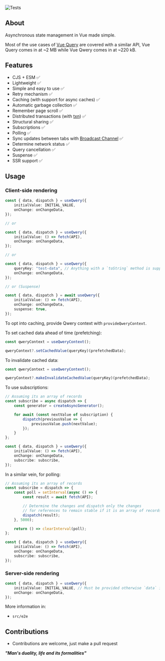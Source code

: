 ![Tests](https://github.com/nmathew98/qwery/actions/workflows/main.yml/badge.svg)

## About

Asynchronous state management in Vue made simple.

Most of the use cases of [Vue Query](https://tanstack.com/query/latest/) are covered with a similar API, Vue Query comes in at ~2 MB while Vue Qwery comes in at ~220 kB.

## Features

-   CJS + ESM ✅
-   Lightweight ✅
-   Simple and easy to use ✅
-   Retry mechanism ✅
-   Caching (with support for async caches) ✅
-   Automatic garbage collection ✅
-   Remember page scroll ✅
-   Distributed transactions (with [txn](https://www.npmjs.com/package/@b.s/txn)) ✅
-   Structural sharing ✅
-   Subscriptions ✅
-   Polling ✅
-   Sync updates between tabs with [Broadcast Channel](https://developer.mozilla.org/en-US/docs/Web/API/Broadcast_Channel_API) ✅
-   Determine network status ✅
-   Query cancellation ✅
-   Suspense ✅
-   SSR support ✅

## Usage

### Client-side rendering

```typescript
const { data, dispatch } = useQwery({
	initialValue: INITIAL_VALUE,
	onChange: onChangeData,
});

// or

const { data, dispatch } = useQwery({
	initialValue: () => fetch(API),
	onChange: onChangeData,
});

// or

const { data, dispatch } = useQwery({
	queryKey: "test-data", // Anything with a `toString` method is supported
	onChange: onChangeData,
});

// or (Suspense)

const { data, dispatch } = await useQwery({
	initialValue: () => fetch(API),
	onChange: onChangeData,
	suspense: true,
});
```

To opt into caching, provide Qwery context with `provideQweryContext`.

To set cached data ahead of time (prefetching):

```typescript
const qweryContext = useQweryContext();

qweryContext?.setCachedValue(queryKey)(prefetchedData);
```

To invalidate cached data:

```typescript
const qweryContext = useQweryContext();

qweryContext?.makeInvalidateCachedValue(queryKey)(prefetchedData);
```

To use subscriptions:

```typescript
// Assuming its an array of records
const subscribe = async dispatch => {
	const generator = createAsyncGenerator();

	for await (const nextValue of subscription) {
		dispatch(previousValue => {
			previousValue.push(nextValue);
		});
	}
};

const { data, dispatch } = useQwery({
	initialValue: () => fetch(API),
	onChange: onChangeData,
	subscribe: subscribe,
});
```

In a similar vein, for polling:

```typescript
// Assuming its an array of records
const subscribe = dispatch => {
	const poll = setInterval(async () => {
		const result = await fetch(API);

		// Determine the changes and dispatch only the changes
		// for references to remain stable if it is an array of records
		dispatch(result);
	}, 5000);

	return () => clearInterval(poll);
};

const { data, dispatch } = useQwery({
	initialValue: () => fetch(API),
	onChange: onChangeData,
	subscribe: subscribe,
});
```

### Server-side rendering

```typescript
const { data, dispatch } = useQwery({
	initialValue: INITIAL_VALUE, // Must be provided otherwise `data` is `undefined`
	onChange: onChangeData,
});
```

More information in:

-   `src/e2e`

## Contributions

-   Contributions are welcome, just make a pull request

**_"Man's duality, life and its formalities"_**
